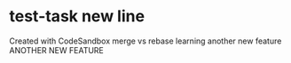 # test-task new line
Created with CodeSandbox
merge vs rebase learning
another new feature
ANOTHER NEW FEATURE
